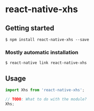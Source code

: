 # react-native-xhs

## Getting started

`$ npm install react-native-xhs --save`

### Mostly automatic installation

`$ react-native link react-native-xhs`

## Usage
```javascript
import Xhs from 'react-native-xhs';

// TODO: What to do with the module?
Xhs;
```
